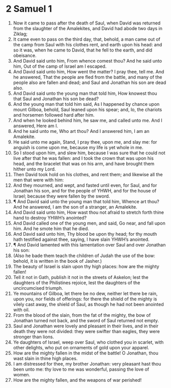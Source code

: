 ﻿# 2 Samuel 1 
1. Now it came to pass after the death of Saul, when David was returned from the slaughter of the Amalekites, and David had abode two days in Ziklag; 
2. It came even to pass on the third day, that, behold, a man came out of the camp from Saul with his clothes rent, and earth upon his head: and so it was, when he came to David, that he fell to the earth, and did obeisance. 
3. And David said unto him, From whence comest thou? And he said unto him, Out of the camp of Israel am I escaped. 
4. And David said unto him, How went the matter? I pray thee, tell me. And he answered, That the people are fled from the battle, and many of the people also are fallen and dead; and Saul and Jonathan his son are dead also. 
5. And David said unto the young man that told him, How knowest thou that Saul and Jonathan his son be dead? 
6. And the young man that told him said, As I happened by chance upon mount Gilboa, behold, Saul leaned upon his spear; and, lo, the chariots and horsemen followed hard after him. 
7. And when he looked behind him, he saw me, and called unto me. And I answered, Here am I. 
8. And he said unto me, Who art thou? And I answered him, I am an Amalekite. 
9. He said unto me again, Stand, I pray thee, upon me, and slay me: for anguish is come upon me, because my life is yet whole in me. 
10. So I stood upon him, and slew him, because I was sure that he could not live after that he was fallen: and I took the crown that was upon his head, and the bracelet that was on his arm, and have brought them hither unto my Lord. 
11. Then David took hold on his clothes, and rent them; and likewise all the men that were with him: 
12. And they mourned, and wept, and fasted until even, for Saul, and for Jonathan his son, and for the people of YHWH, and for the house of Israel; because they were fallen by the sword. 
13. ¶ And David said unto the young man that told him, Whence art thou? And he answered, I am the son of a stranger, an Amalekite. 
14. And David said unto him, How wast thou not afraid to stretch forth thine hand to destroy YHWH’s anointed? 
15. And David called one of the young men, and said, Go near, and fall upon him. And he smote him that he died. 
16. And David said unto him, Thy blood be upon thy head; for thy mouth hath testified against thee, saying, I have slain YHWH’s anointed. 
17. ¶ And David lamented with this lamentation over Saul and over Jonathan his son: 
18. (Also he bade them teach the children of Judah the use of the bow: behold, it is written in the book of Jasher.) 
19. The beauty of Israel is slain upon thy high places: how are the mighty fallen! 
20. Tell it not in Gath, publish it not in the streets of Askelon; lest the daughters of the Philistines rejoice, lest the daughters of the uncircumcised triumph. 
21. Ye mountains of Gilboa, let there be no dew, neither let there be rain, upon you, nor fields of offerings: for there the shield of the mighty is vilely cast away, the shield of Saul, as though he had not been anointed with oil. 
22. From the blood of the slain, from the fat of the mighty, the bow of Jonathan turned not back, and the sword of Saul returned not empty. 
23. Saul and Jonathan were lovely and pleasant in their lives, and in their death they were not divided: they were swifter than eagles, they were stronger than lions. 
24. Ye daughters of Israel, weep over Saul, who clothed you in scarlet, with other delights, who put on ornaments of gold upon your apparel. 
25. How are the mighty fallen in the midst of the battle! O Jonathan, thou wast slain in thine high places. 
26. I am distressed for thee, my brother Jonathan: very pleasant hast thou been unto me: thy love to me was wonderful, passing the love of women. 
27. How are the mighty fallen, and the weapons of war perished! 
